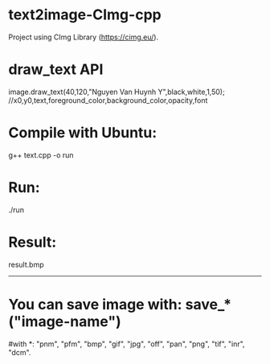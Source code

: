 # text2image-CImg-cpp

Project using CImg Library (https://cimg.eu/).

# draw_text API
image.draw_text(40,120,"Nguyen Van Huynh Y",black,white,1,50);
//x0,y0,text,foreground_color,background_color,opacity,font

# Compile with Ubuntu:
g++ text.cpp -o run

# Run:
./run

# Result:
result.bmp

--------------------------------

# You can save image with: save_*("image-name")

#with *:
        "pnm",
        "pfm",
        "bmp",
        "gif",
        "jpg",
        "off",
        "pan",
        "png",
        "tif",
        "inr",
        "dcm".

